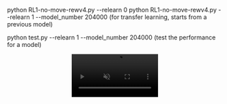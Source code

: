 
python RL1-no-move-rewv4.py --relearn 0
python RL1-no-move-rewv4.py --relearn 1 --model_number 204000 (for transfer learning, starts from a previous model)


python test.py --relearn 1 --model_number 204000 (test the performance for a model)


<p align="center">
  <video src="https://github.com/user-attachments/assets/bf680b39-9a09-40f7-a4ee-8dbabcecd3b8/three.webm" width="40%" autoplay loop muted></video>
</p>
